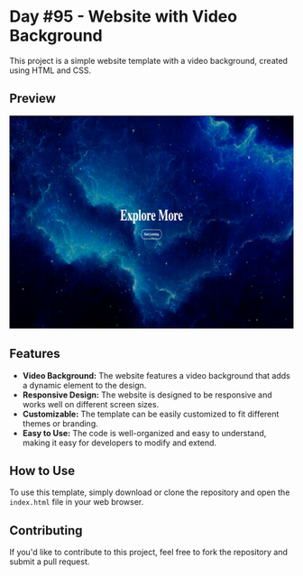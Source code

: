 # Day #95 - Website with Video Background

This project is a simple website template with a video background, created using HTML and CSS.

## Preview

![Project Screenrecord](screenrecord.gif)

## Features

- **Video Background:** The website features a video background that adds a dynamic element to the design.
- **Responsive Design:** The website is designed to be responsive and works well on different screen sizes.
- **Customizable:** The template can be easily customized to fit different themes or branding.
- **Easy to Use:** The code is well-organized and easy to understand, making it easy for developers to modify and extend.

## How to Use

To use this template, simply download or clone the repository and open the `index.html` file in your web browser.

## Contributing

If you'd like to contribute to this project, feel free to fork the repository and submit a pull request.

